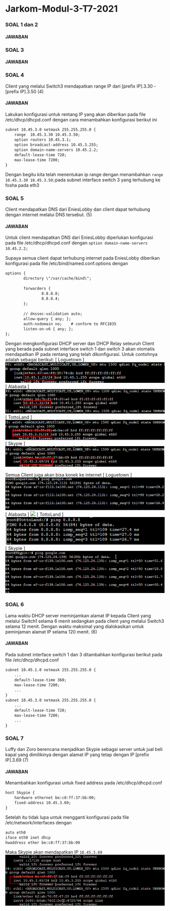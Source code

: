 # Jarkom-Modul-3-T7-2021
### SOAL 1 dan 2

#### JAWABAN

### SOAL 3

#### JAWABAN

### SOAL 4
Client yang melalui Switch3 mendapatkan range IP dari [prefix IP].3.30 - [prefix IP].3.50 (4)
#### JAWABAN
Lakukan konfigurasi untuk rentang IP yang akan diberikan pada file  /etc/dhcp/dhcpd.conf dengan cara menambahkan konfigurasi berikut ini 
```
subnet 10.45.3.0 netmask 255.255.255.0 {
    range  10.45.3.30 10.45.3.50;
    option routers 10.45.3.1;
    option broadcast-address 10.45.3.255;
    option domain-name-servers 10.45.2.2;
    default-lease-time 720;
    max-lease-time 7200;
}
```

Dengan begitu kita telah menentukan ip range  dengan menambahkan ```range  10.45.3.30 10.45.3.50;```pada subnet interface switch 3 yang terhubung ke fosha pada eth3

### SOAL 5
Client mendapatkan DNS dari EniesLobby dan client dapat terhubung dengan internet melalui DNS tersebut. (5)
#### JAWABAN
Untuk client mendapatkan DNS dari EniesLobby diperlukan konfigurasi pada file /etc/dhcp/dhcpd.conf dengan ```option domain-name-servers 10.45.2.2;```

Supaya semua client dapat terhubung internet pada EniesLobby diberikan konfigurasi pada file /etc/bind/named.conf.options dengan
```
options {
        directory \"/var/cache/bind\";

        forwarders {
                8.8.8.8;
                8.8.8.4;
        };

        // dnssec-validation auto;
        allow-query { any; };
        auth-nxdomain no;    # conform to RFC1035
        listen-on-v6 { any; };
};
```
Dengan mengkonfigurasi DHCP server dan DHCP Relay seleuruh Client yang berada pada subnet interface switch 1 dan switch 3 akan otomatis mendapatkan IP pada rentang yang telah dikonfigurasi. Untuk contohnya adalah sebagai berikut:
[ Loguetown ]
![](image/loguetown-5.png)
[ Alabasta ]
![](image/alabasta-5.png)
[ TottoLand ]
![](image/Totoland-5.png)
[ Skypie ]
![](image/skypie-5.png)

Semua Client juga akan bisa konek ke internet
[ Loguetown ]
![](image/loguetown-test.png)
[ Alabasta ]
![](image/alabasta.png)
[ TottoLand ]
![](image/Totoland-test.png)
[ Skypie ]
![](image/skypie-test.png)

### SOAL 6
Lama waktu DHCP server meminjamkan alamat IP kepada Client yang melalui Switch1 selama 6 menit sedangkan pada client yang melalui Switch3 selama 12 menit. Dengan waktu maksimal yang dialokasikan untuk peminjaman alamat IP selama 120 menit. (6)
#### JAWABAN
Pada subnet interface switch 1 dan 3 ditambahkan konfigurasi berikut pada file /etc/dhcp/dhcpd.conf
```
subnet 10.45.1.0 netmask 255.255.255.0 {
    ...
    default-lease-time 360; 
    max-lease-time 7200;
    ...
}
subnet 10.45.3.0 netmask 255.255.255.0 {
    ...
    default-lease-time 720;
    max-lease-time 7200;
    ...
}
```

### SOAL 7
Luffy dan Zoro berencana menjadikan Skypie sebagai server untuk jual beli kapal yang dimilikinya dengan alamat IP yang tetap dengan IP [prefix IP].3.69 (7)
#### JAWABAN
Menambahkan konfigurasi untuk fixed address pada /etc/dhcp/dhcpd.conf
```
host Skypie {
    hardware ethernet be:c0:ff:37:bb:09;
    fixed-address 10.45.3.69;
}
```
Setelah itu tidak lupa untuk mengganti konfigurasi pada file /etc/network/interfaces dengan 
```
auto eth0
iface eth0 inet dhcp
hwaddress ether be:c0:ff:37:bb:09
```
Maka Skypie akan mendapatkan IP ```10.45.3.69```
![](image/testing-fix-ip-skypie.png)